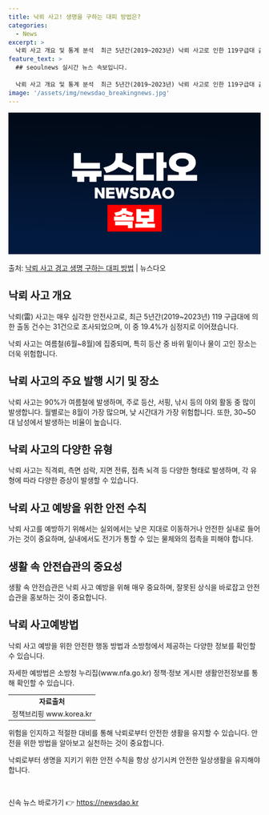 ```yaml
---
title: 낙뢰 사고! 생명을 구하는 대피 방법은?
categories:
  - News
excerpt: >
  낙뢰 사고 개요 및 통계 분석  최근 5년간(2019~2023년) 낙뢰 사고로 인한 119구급대 출동 건수는…
feature_text: >
  ## seoulnews 실시간 뉴스 속보입니다.

  낙뢰 사고 개요 및 통계 분석  최근 5년간(2019~2023년) 낙뢰 사고로 인한 119구급대 출동 건수는…
image: '/assets/img/newsdao_breakingnews.jpg'
---
```


![뉴스다오 속보](/assets/img/newsdao_breakingnews.jpg)

<p>출처: <a href="https://newsdao.kr/4357" rel="dofollow">낙뢰 사고 경고 생명 구하는 대피 방법</a> | 뉴스다오</p>

<h2 data-ke-size="size26">낙뢰 사고 개요</h2>
<p data-ke-size="size16">낙뢰(雷) 사고는 매우 심각한 안전사고로, 최근 5년간(2019~2023년) 119 구급대에 의한 출동 건수는 31건으로 조사되었으며, 이 중 19.4%가 심정지로 이어졌습니다.</p>
<p data-ke-size="size16">낙뢰 사고는 여름철(6월~8월)에 집중되며, 특히 등산 중 바위 밑이나 물이 고인 장소는 더욱 위험합니다. </p>

<h2 data-ke-size="size26">낙뢰 사고의 주요 발행 시기 및 장소</h2>
<p data-ke-size="size16">낙뢰 사고는 90%가 여름철에 발생하며, 주로 등산, 서핑, 낚시 등의 야외 활동 중 많이 발생합니다. 월별로는 8월이 가장 많으며, 낮 시간대가 가장 위험합니다. 또한, 30~50대 남성에서 발생하는 비율이 높습니다.</p>

<h2 data-ke-size="size26">낙뢰 사고의 다양한 유형</h2>
<p data-ke-size="size16">낙뢰 사고는 직격뢰, 측면 섬락, 지면 전류, 접촉 뇌격 등 다양한 형태로 발생하며, 각 유형에 따라 다양한 증상이 발생할 수 있습니다.</p>

<h2 data-ke-size="size26">낙뢰 사고 예방을 위한 안전 수칙</h2>
<p data-ke-size="size16">낙뢰 사고를 예방하기 위해서는 실외에서는 낮은 지대로 이동하거나 안전한 실내로 들어가는 것이 중요하며, 실내에서도 전기가 통할 수 있는 물체와의 접촉을 피해야 합니다.</p>

<h2 data-ke-size="size26">생활 속 안전습관의 중요성</h2>
<p data-ke-size="size16">생활 속 안전습관은 낙뢰 사고 예방을 위해 매우 중요하며, 잘못된 상식을 바로잡고 안전습관을 홍보하는 것이 중요합니다.</p>

<h2 data-ke-size="size26">낙뢰 사고예방법</h2>
<p data-ke-size="size16">낙뢰 사고 예방을 위한 안전한 행동 방법과 소방청에서 제공하는 다양한 정보를 확인할 수 있습니다. </p>
<p data-ke-size="size16">자세한 예방법은 소방청 누리집(www.nfa.go.kr) 정책·정보 게시판 생활안전정보를 통해 확인할 수 있습니다.</p>

<table>
  <tr>
    <td style="text-align: center; height: 17px;"><b>자료출처</b></td>
  </tr>
  <tr>
    <td style="text-align: center; height: 17px;">정책브리핑 www.korea.kr</td>
  </tr>
</table>

<p data-ke-size="size16">위험을 인지하고 적절한 대비를 통해 낙뢰로부터 안전한 생활을 유지할 수 있습니다. 안전을 위한 방법을 알아보고 실천하는 것이 중요합니다.</p>
<p data-ke-size="size16">낙뢰로부터 생명을 지키기 위한 안전 수칙을 항상 상기시켜 안전한 일상생활을 유지해야 합니다.</p>
<p data-ke-size="size16">&nbsp;</p> 

신속 뉴스 바로가기 👉 <a href="https://newsdao.kr" rel="dofollow">https://newsdao.kr</a>


